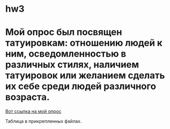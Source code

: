 # hw3
# Мой опрос был посвящен татуировкам: отношению людей к ним, осведомленностью в различных стилях, наличием татуировок или желанием сделать их себе среди людей различного возраста.
[Вот ссылка на мой опрос](https://docs.google.com/forms/d/1xn4JE9Ah1jCgRs_2ysgNGvrgKe7PGUm69ImM05_b5Go/edit)

Таблица в прикрепленных файлах.
